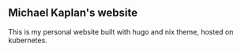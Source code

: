 ## Michael Kaplan's website

This is my personal website built with hugo and nix theme, hosted on kubernetes.

